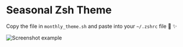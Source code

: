 # Seasonal Zsh Theme

Copy the file in `monthly_theme.sh` and paste into your `~/.zshrc` file 🍰 ✨

![Screenshot example](https://github.com/adriennefranke/seasonal-zsh-theme/blob/main/seasonal_zsh_theme_example.png?raw=true)